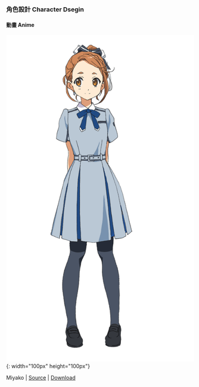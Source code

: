 ### 角色設計 Character Dsegin

#### 動畫 Anime
![Miyako_anime](../Character%20Design/Anime/Miyako_anime.PNG){: width="100px" height="100px"}

 Miyako | [Source](http://www.nanabunnonijyuuni.com/assets/img/chara/01_miyako/img_chara_anime.png) | [Download](https://github.com/LYHPandaKing/227PhotoBackup/raw/master/Character%20Design/Anime/Miyako_anime.PNG)
 
 
